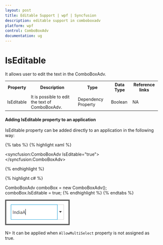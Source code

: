 ```yaml
---
layout: post
title: Editable Support | wpf | Syncfusion
description: editable support in comboboxadv 
platform: wpf
control: ComboBoxAdv
documentation: ug
---
```


# IsEditable

It allows user to edit the text in the ComboBoxAdv.

<table>
<tr>
<th>
Property</th><th>
Description</th><th>
Type</th><th>
Data Type</th><th>
Reference links</th></tr>
<tr>
<td>
IsEditable </td><td>
It is possible to edit the text of ComboBoxAdv.</td><td>
Dependency Property</td><td>
Boolean</td><td>
NA</td></tr>
</table>

#### Adding IsEditable property to an application 

IsEditable property can be added directly to an application in the following way: 

{% tabs %}
{% highlight xaml %}

<syncfusion:ComboBoxAdv IsEditable="true"></syncfusion:ComboBoxAdv>

{% endhighlight %}

{% highlight c# %}

ComboBoxAdv comboBox = new ComboBoxAdv();       
comboBox.IsEditable = true;
{% endhighlight %}
{% endtabs %}

![](ComboBoxAdv_images/ComboBoxAdv_img12.png)

N> It can be applied when `AllowMultiSelect` property is not assigned as true.

